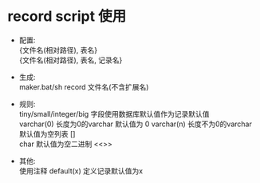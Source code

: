 # record script 使用  

* 配置:  
    {文件名(相对路径), 表名}  
    {文件名(相对路径), 表名, 记录名}  

* 生成:  
    maker.bat/sh record 文件名(不含扩展名)

* 规则:  
    tiny/small/integer/big 字段使用数据库默认值作为记录默认值  
    varchar(0) 长度为0的varchar 默认值为 0
    varchar(n) 长度不为0的varchar 默认值为空列表 []  
    char 默认值为空二进制 <<>>

* 其他:  
    使用注释 default(x) 定义记录默认值为x
